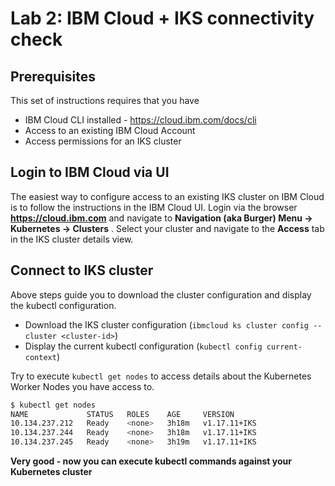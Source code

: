 # Lab 2: IBM Cloud + IKS connectivity check

## Prerequisites

This set of instructions requires that you have

- IBM Cloud CLI installed - https://cloud.ibm.com/docs/cli
- Access to an existing IBM Cloud Account
- Access permissions for an IKS cluster

## Login to IBM Cloud via UI

The easiest way to configure access to an existing IKS cluster on IBM Cloud is to follow the instructions in the IBM Cloud UI. Login via the browser **https://cloud.ibm.com** and navigate to **Navigation (aka Burger) Menu -> Kubernetes -> Clusters** . Select your cluster and navigate to the **Access** tab in the IKS cluster details view.

## Connect to IKS cluster

Above steps guide you to download the cluster configuration and display the kubectl configuration.

- Download the IKS cluster configuration (`ibmcloud ks cluster config --cluster <cluster-id>`)
- Display the current kubectl configuration (`kubectl config current-context`)

Try to execute `kubectl get nodes` to access details about the Kubernetes Worker Nodes you have access to.

```bash
$ kubectl get nodes
NAME             STATUS   ROLES    AGE     VERSION
10.134.237.212   Ready    <none>   3h18m   v1.17.11+IKS
10.134.237.244   Ready    <none>   3h18m   v1.17.11+IKS
10.134.237.245   Ready    <none>   3h19m   v1.17.11+IKS
```

**Very good - now you can execute kubectl commands against your Kubernetes cluster**
